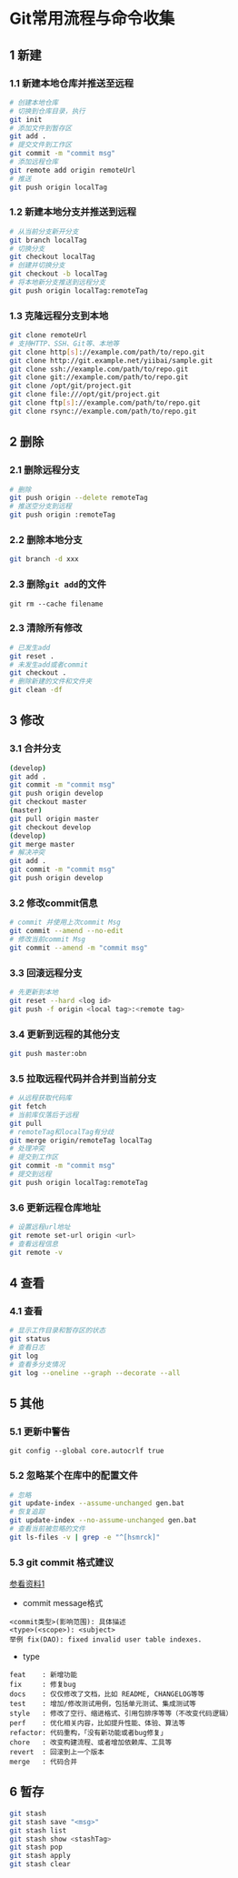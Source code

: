 # Git常用流程与命令收集

## 1 新建
### 1.1 新建本地仓库并推送至远程
```bash
# 创建本地仓库
# 切换到仓库目录，执行
git init
# 添加文件到暂存区
git add .
# 提交文件到工作区
git commit -m "commit msg"
# 添加远程仓库
git remote add origin remoteUrl
# 推送
git push origin localTag
```
### 1.2 新建本地分支并推送到远程
```bash
# 从当前分支新开分支
git branch localTag
# 切换分支
git checkout localTag
# 创建并切换分支
git checkout -b localTag
# 将本地新分支推送到远程分支
git push origin localTag:remoteTag
```

### 1.3 克隆远程分支到本地
```bash
git clone remoteUrl
# 支持HTTP、SSH、Git等、本地等
git clone http[s]://example.com/path/to/repo.git
git clone http://git.example.net/yiibai/sample.git
git clone ssh://example.com/path/to/repo.git
git clone git://example.com/path/to/repo.git
git clone /opt/git/project.git 
git clone file:///opt/git/project.git
git clone ftp[s]://example.com/path/to/repo.git
git clone rsync://example.com/path/to/repo.git
```

## 2 删除

### 2.1 删除远程分支
```bash
# 删除
git push origin --delete remoteTag
# 推送空分支到远程
git push origin :remoteTag
```

### 2.2 删除本地分支
```bash
git branch -d xxx
```
### 2.3 删除`git add`的文件
```
git rm --cache filename
```
### 2.3 清除所有修改
```bash
# 已发生add
git reset .
# 未发生add或者commit 
git checkout .
# 删除新建的文件和文件夹
git clean -df
```


## 3 修改
### 3.1 合并分支
```bash
(develop)
git add .
git commit -m "commit msg"
git push origin develop
git checkout master
(master)
git pull origin master
git checkout develop
(develop)
git merge master
# 解决冲突
git add .
git commit -m "commit msg"
git push origin develop
```
### 3.2 修改commit信息
```Bash
# commit 并使用上次commit Msg
git commit --amend --no-edit
# 修改当前commit Msg
git commit --amend -m "commit msg"
```

### 3.3 回滚远程分支
```bash
# 先更新到本地
git reset --hard <log id>
git push -f origin <local tag>:<remote tag>
```

### 3.4 更新到远程的其他分支
```bash
git push master:obn
```

### 3.5 拉取远程代码并合并到当前分支
```bash
# 从远程获取代码库
git fetch
# 当前库仅落后于远程
git pull
# remoteTag和localTag有分歧
git merge origin/remoteTag localTag
# 处理冲突
# 提交到工作区
git commit -m "commit msg"
# 提交到远程
git push origin localTag:remoteTag
```

### 3.6 更新远程仓库地址
```bash
# 设置远程url地址
git remote set-url origin <url>
# 查看远程信息
git remote -v
```

## 4 查看
### 4.1 查看
```bash
# 显示工作目录和暂存区的状态
git status
# 查看日志
git log
# 查看多分支情况
git log --oneline --graph --decorate --all
```
## 5 其他

### 5.1 更新中警告
```
git config --global core.autocrlf true
```
### 5.2 忽略某个在库中的配置文件
```bash
# 忽略
git update-index --assume-unchanged gen.bat
# 恢复追踪
git update-index --no-assume-unchanged gen.bat
# 查看当前被忽略的文件
git ls-files -v | grep -e "^[hsmrck]"
```
### 5.3 git commit 格式建议
[参看资料1](https://zhuanlan.zhihu.com/p/400870942)
- commit message格式
```text
<commit类型>(影响范围): 具体描述
<type>(<scope>): <subject>
举例 fix(DAO): fixed invalid user table indexes.
```
- type
```text
feat    : 新增功能
fix     : 修复bug
docs    : 仅仅修改了文档，比如 README, CHANGELOG等等
test    : 增加/修改测试用例，包括单元测试、集成测试等
style   : 修改了空行、缩进格式、引用包排序等等（不改变代码逻辑）
perf    : 优化相关内容，比如提升性能、体验、算法等
refactor: 代码重构，「没有新功能或者bug修复」
chore   : 改变构建流程、或者增加依赖库、工具等
revert  : 回滚到上一个版本
merge   : 代码合并
```

## 6 暂存
```bash
git stash
git stash save "<msg>"
git stash list
git stash show <stashTag>
git stash pop
git stash apply
git stash clear
```